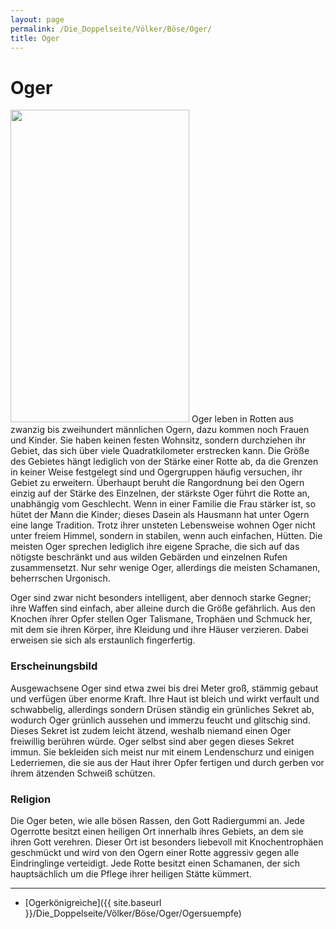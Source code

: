 ```yaml
---
layout: page
permalink: /Die_Doppelseite/Völker/Böse/Oger/
title: Oger
---
```


# Oger

<img alt="" height="500" src="{{ site.baseurl }}/assets/images/rassen/nrm/oger.jpg" width="286" />
Oger leben in Rotten aus zwanzig bis zweihundert männlichen Ogern, dazu kommen noch Frauen und Kinder. Sie haben keinen festen Wohnsitz, sondern durchziehen ihr Gebiet, das sich über viele Quadratkilometer erstrecken kann. Die Größe des Gebietes hängt lediglich von der Stärke einer Rotte ab, da die Grenzen in keiner Weise festgelegt sind und Ogergruppen häufig versuchen, ihr Gebiet zu erweitern. Überhaupt beruht die Rangordnung bei den Ogern einzig auf der Stärke des Einzelnen, der stärkste Oger führt die Rotte an, unabhängig vom Geschlecht. Wenn in einer Familie die Frau stärker ist, so hütet der Mann die Kinder; dieses Dasein als Hausmann hat unter Ogern eine lange Tradition. Trotz ihrer unsteten Lebensweise wohnen Oger nicht unter freiem Himmel, sondern in stabilen, wenn auch einfachen, Hütten. Die meisten Oger sprechen lediglich ihre eigene Sprache, die sich auf das nötigste beschränkt und aus wilden Gebärden und einzelnen Rufen zusammensetzt. Nur sehr wenige Oger, allerdings die meisten Schamanen, beherrschen Urgonisch.

Oger sind zwar nicht besonders intelligent, aber dennoch starke Gegner; ihre Waffen sind einfach, aber alleine durch die Größe gefährlich. Aus den Knochen ihrer Opfer stellen Oger Talismane, Trophäen und Schmuck her, mit dem sie ihren Körper, ihre Kleidung und ihre Häuser verzieren. Dabei erweisen sie sich als erstaunlich fingerfertig.

### Erscheinungsbild

Ausgewachsene Oger sind etwa zwei bis drei Meter groß, stämmig gebaut und verfügen über enorme Kraft. Ihre Haut ist bleich und wirkt verfault und schwabbelig, allerdings sondern Drüsen ständig ein grünliches Sekret ab, wodurch Oger grünlich aussehen und immerzu feucht und glitschig sind. Dieses Sekret ist zudem leicht ätzend, weshalb niemand einen Oger freiwillig berühren würde. Oger selbst sind aber gegen dieses Sekret immun. Sie bekleiden sich meist nur mit einem Lendenschurz und einigen Lederriemen, die sie aus der Haut ihrer Opfer fertigen und durch gerben vor ihrem ätzenden Schweiß schützen.

### Religion

Die Oger beten, wie alle bösen Rassen, den Gott Radiergummi an. Jede Ogerrotte besitzt einen heiligen Ort innerhalb ihres Gebiets, an dem sie ihren Gott verehren. Dieser Ort ist besonders liebevoll mit Knochentrophäen geschmückt und wird von den Ogern einer Rotte aggressiv gegen alle Eindringlinge verteidigt. Jede Rotte besitzt einen Schamanen, der sich hauptsächlich um die Pflege ihrer heiligen Stätte kümmert.


***
- [Ogerkönigreiche]({{ site.baseurl }}/Die_Doppelseite/Völker/Böse/Oger/Ogersuempfe)

